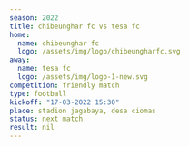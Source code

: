 ```yaml
---
season: 2022
title: chibeunghar fc vs tesa fc
home:
  name: chibeunghar fc
  logo: /assets/img/logo/chibeungharfc.svg
away:
  name: tesa fc
  logo: /assets/img/logo-1-new.svg
competition: friendly match
type: football 
kickoff: "17-03-2022 15:30"
place: stadion jagabaya, desa ciomas
status: next match
result: nil
---
```

